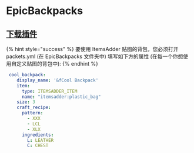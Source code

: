 # EpicBackpacks

## [下载插件](https://www.spigotmc.org/resources/%E2%9C%85must-have%E2%9C%85-epic-backpacks.28981/)

{% hint style="success" %}
要使用 ItemsAdder 贴图的背包，您必须打开packets.yml (在 EpicBackpacks 文件夹中) 填写如下方的属性 (在每一个你想使用自定义贴图的背包中):
{% endhint %}

```yaml
 cool_backpack:
    display_name: '&fCool Backpack'
    item:
      type: ITEMSADDER_ITEM
      name: "itemsadder:plastic_bag"
    size: 3
    craft_recipe:
      pattern:
        - XXX
        - LCL
        - XLX
      ingredients:
        L: LEATHER
        C: CHEST
```

